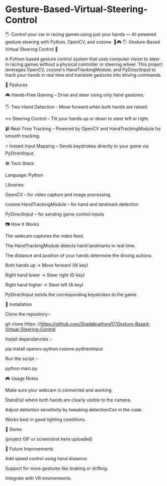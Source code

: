 # Gesture-Based-Virtual-Steering-Control
🖐 Control your car in racing games using just your hands — AI-powered gesture steering with Python, OpenCV, and cvzone. 🚗🎮
🖐 Gesture-Based Virtual Steering Control 🚗

A Python-based gesture control system that uses computer vision to steer in racing games without a physical controller or steering wheel. This project leverages OpenCV, cvzone's HandTrackingModule, and PyDirectInput to track your hands in real time and translate gestures into driving commands.

📌 Features

🎮 Hands-Free Gaming – Drive and steer using only hand gestures.

🖐 Two-Hand Detection – Move forward when both hands are raised.

↔ Steering Control – Tilt your hands up or down to steer left or right.

📹 Real-Time Tracking – Powered by OpenCV and HandTrackingModule for smooth tracking.

⚡ Instant Input Mapping – Sends keystrokes directly to your game via PyDirectInput.

🛠️ Tech Stack

Language: Python

Libraries:

OpenCV – for video capture and image processing

cvzone.HandTrackingModule – for hand and landmark detection

PyDirectInput – for sending game control inputs

📷 How It Works

The webcam captures the video feed.

The HandTrackingModule detects hand landmarks in real time.

The distance and position of your hands determine the driving actions:

Both hands up → Move forward (W key)

Right hand lower → Steer right (D key)

Right hand higher → Steer left (A key)

PyDirectInput sends the corresponding keystrokes to the game.

📂 Installation

Clone the repository:-

git clone https:
//https://github.com/Shadabrathore17/Gesture-Based-Virtual-Steering-Control


Install dependencies :-

pip install opencv-python cvzone pydirectinput


Run the script :-

python main.py

🎮 Usage Notes

Make sure your webcam is connected and working.

Stand/sit where both hands are clearly visible to the camera.

Adjust detection sensitivity by tweaking detectionCon in the code.

Works best in good lighting conditions.

📸 Demo

(project GIF or screenshot here uploaded)

🚀 Future Improvements

Add speed control using hand distance.

Support for more gestures like braking or drifting.

Integrate with VR environments.
